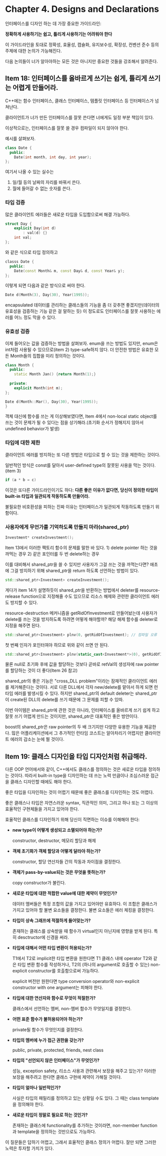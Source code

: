 # Chapter 4. Designs and Declarations

인터페이스를 디자인 하는 데 가장 중요한 가이드라인:

**정확하게 사용하기는 쉽고, 틀리게 사용하기는 어려워야 한다**

이 가이드라인을 토대로 정확성, 효율성, 캡슐화, 유지보수성, 확장성, 컨벤션 준수 등의 주제에 대한 논의가 가능해진다.

다음 논의들이 너가 알아야하는 모든 것은 아니지만 중요한 것들을 강조해서 알려준다.





## Item 18: 인터페이스를 올바르게 쓰기는 쉽게, 틀리게 쓰기는 어렵게 만들어라.

C++에는 함수 인터페이스, 클래스 인터페이스, 템플릿 인터페이스 등 인터페이스가 넘쳐난다.

클라이언트가 너가 만든 인터페이스를 잘못 쓴다면 너에게도 일정 부분 책임이 있다.

이상적으로는, 인터페이스를 잘못 쓸 경우 컴파일이 되지 않아야 한다.



예시를 살펴보자.

```c++
class Date {
  public:
    Date(int month, int day, int year);
};
```

여기서 나올 수 있는 실수는

1. 일/월 등의 날짜의 자리를 바꿔서 쓴다.
2. 월에 들어갈 수 없는 숫자를 쓴다.



### 타입 검증

많은 클라이언트 에러들은 새로운 타입을 도입함으로써 해결 가능하다.

```c++
struct Day {
  	explicit Day(int d)
        : val(d) {}
    int val;
};
```

와 같은 식으로 타입 정의하고

```c++
classs Date {
  public:
    Date(const Month& m, const Day& d, const Year& y);
};
```



이렇게 되면 다음과 같은 방식으로 써야 한다.

```c++
Date d(Month(3), Day(30), Year(1995));
```

encapsulated 데이터를 관리하는 클래스들의 기능을 좀 더 갖추면 좋겠지만(데이터의 유효성을 검증하는 기능 같은 걸 말하는 듯) 이 정도로도 인터페이스를 잘못 사용하는 에러를 어느 정도 막을 수 있다.



### 유효성 검증

이제 들어오는 값을 검증하는 방법을 살펴보자. enum을 쓰는 방법도 있지만,  enum은 int처럼 사용될 수 있으므로(item 2) type-safe하지 않다. 더 안전한 방법은 유효한 모든 Month들의 집합을 미리 정의하는 것이다.

```c++
class Month {
  public:
    static Month Jan() {return Month(1);}
    
  private:
    explicit Month(int m);
};

Date d(Month::Mar(), Day(30), Year(1995));
}
```

객체 대신에 함수를 쓰는 게 이상해보였다면, Item 4에서 non-local static object를 쓰는 것이 문제가 될 수 있다는 점을 상기해라.(초기화 순서가 정해지지 않아서 undefined behavior가 발생)



### 타입에 대한 제한

클라이언트 에러를 방지하는 또 다른 방법은 타입으로 할 수 있는 것을 제한하는 것이다.

일반적인 방식은 const를 달아서 user-defined type의 잘못된 사용을 막는 것이다.(item 3)

```c++
if (a * b = c)
```

이것은 또다른 가이드라인이기도 하다: **다른 좋은 이유가 없다면, 당신이 정의한 타입이 built-in 타입과 일관되게 작동하도록 만들어라.**

불필요한 비호환성을 피하는 진짜 이유는 인터페이스가 일관되게 작동하도록 만들기 위함이다.



### 사용자에게 무언가를 기억하도록 만들지 마라(shared_ptr)

```c++
Investment* createInvestment();
```

Item 13에서 이러한 팩토리 함수의 문제를 말한 바 있다. 1) delete pointer 하는 것을 까먹는 경우 2) 같은 포인터를 두 번 delete하는 경우



이를 대비해서 shared_ptr을 쓸 수 있지만 사용자가 그걸 쓰는 것을 까먹는다면? 애초에 그걸 방지하기 위해 shared_ptr을 return 하도록 선언하는 방법이 있다.

```c++
std::shared_ptr<Investment> createInvestment();
```



게다가 item 14가 설명하듯이 shared_ptr을 반환하는 방법에서 deleter를 resource-release function으로 지정해줄 수도 있으므로 리소스 해제와 관련한 클라이언트 에러도 방지할 수 있다.

resource-destruction 메커니즘을 getRidOfInvestment로 만들어놨는데 사용자가 delete를 쓰는 것을 방지하도록 하려면 어떻게 해야할까? 해당 해제 함수를 deleter로 지정을 해주면 된다.

``` c++
std::shared_ptr<Investment> plnv(0, getRidOfInvestment); // 컴파일 오류
```

첫 번째 인자가 포인터여야 하므로 위와 같이 쓰면 안 된다.

```c++
std::shared_ptr<Investment> plnv(static_cast<Investment*>(0), getRidOfInvestment); // 컴파일 성공
```

물론 null로 초기화 후에 값을 할당하는 것보다 곧바로 retVal의 생성자에 raw pointer를 할당하는 것이 더 좋다(Item 26 참고)



shared_ptr의 좋은 기능은 "cross_DLL problem"이라는 잠재적인 클라이언트 에러를 제거해준다는 것이다. 서로 다른 DLL에서 각자 new/delete를 맡아서 하게 되면 런타임 에러를 발생시킬 수 있다. 하지만 shared_ptr의 default deleter는 shared_ptr이 create된 DLL의 delete를 쓰기 때문에 그 문제를 피할 수 있따.



이번 아이템은 shared_ptr에 관한 것은 아니라, 인터페이스를 올바르게 쓰기 쉽게 하고 잘못 쓰기 어렵게 만드는 것이지만, shared_ptr은 대표적인 좋은 방안이다.

boost의 shared_ptr은 raw pointer의 두 배 크기지만 다양한 유용한 기능을 제공한다. 많은 어플리케이션에서 그 추가적인 런타임 코스트는 알아차리기 어렵지만 클라이언트 에러의 감소는 눈에 띌 것이다.







## Item 19: 클래스 디자인을 타입 디자인처럼 취급해라.

다른 OOP 언어에서와 같이, C++에서도 클래스를 정의하는 것은 새로운 타입을 정의하는 것이다. 따라서 built-in type을 디자인하는 데 쓰는 노력 만큼이나 조심스러운 접근을 클래스 디자인할 때에도 해야 한다.

좋은 타입을 디자인하는 것이 어렵기 때문에 좋은 클래스를 디자인하는 것도 어렵다.

좋은 클래스나 타입은 자연스러운 syntax, 직관적인 의미, 그리고 하나 또는 그 이상의 효율적인 구현체들을 가지고 있어야 한다.

효율적인 클래스를 디자인하기 위해 당신이 직면하는 이슈를 이해해야 한다:

- **new type이 어떻게 생성되고 소멸되어야 하는가?**

  constructor, destructor, 메모리 할당과 해제

- **객체 초기화가 객체 할당과 어떻게 달라야 하는가?**

  constructor, 할당 연산자들 간의 작동과 차이점을 결정한다.

- **객체가 pass-by-value되는 것은 무엇을 뜻하는가?**

  copy constructor가 불린다.

- **새로운 타입에 대한 적합한 value에 대한 제약이 무엇인가?**

  데이터 멤버들은 특정 조합의 값을 가지고 있어야만 유효하다. 이 조합은 클래스가 가지고 있어야 할 불변 요소들을 결정한다. 불변 요소들은 에러 체킹을 결정한다.

- **타입이 상속 그래프에 적절하게 들어맞는가?**

  존재하는 클래스를 상속받을 때 함수가 virtual인지 아닌지에 영향을 받게 된다. 특히 desctructor에 신경을 써라.

- **타입에 대해서 어떤 타입 변환이 허용되는가?**

  T1에서 T2로 implicit한 타입 변환을 원한다면 T1 클래스 내에 operator T2와 같은 타입 변환 함수를 작성하거나, T2의 (하나의 argument로 호출할 수 있는) non-explicit constructor를 호출함으로써 가능하다.

  explicit 버전만 원한다면 type conversion operator와 non-explicit constructor with one argument는 피해야 한다.

- **타입에 대한 연산자와 함수로 무엇이 적절한가?**

  클래스에서 선언하는 멤버, non-멤버 함수가 무엇일지를 결정한다.

- **어떤 표준 함수가 불허용되어야 하는가?**

  private될 함수가 무엇인지를 결정한다.

- **타입의 멤버에 누가 접근 권한을 갖는가?**

  public, private, protected, friends, nest class

- **타입의 "선언되지 않은 인터페이스"가 무엇인가?**

  성능, exception safety, 리소스 사용과 관련해서 보장을 해주고 있는가? 이러한 보장을 해주려고 한다면 클래스 구현에 제약이 가해질 것이다.

- **타입이 얼마나 일반적인가?**

  사실은 타입의 패밀리를 정의하고 있는 상황일 수도 있다. 그 때는 class template을 정의해야 한다.

- **새로운 타입이 정말로 필요로 하는 것인가?**

  존재하는 클래스에 functionality를 추가하는 것이라면, non-member function과 template을 정의하는 것만으로도 가능하다.

이 질문들은 답하기 어렵고, 그래서 효율적인 클래스 정의가 어렵다. 잘만 되면 그러한 노력은 투자할 가치가 있다.
































































